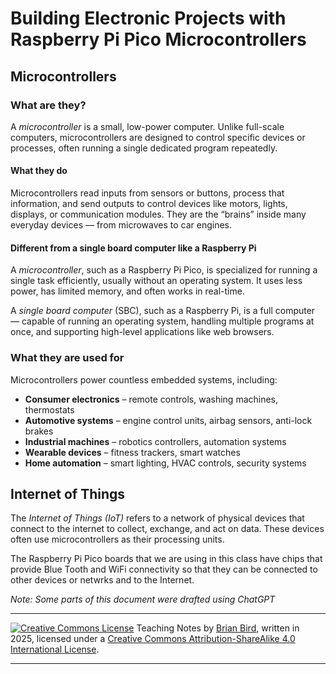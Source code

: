 <h1>Building Electronic Projects with Raspberry Pi Pico Microcontrollers</h1>



## Microcontrollers

### What are they?

A *microcontroller* is a small, low-power computer. Unlike full-scale computers, microcontrollers are designed to control specific devices or processes, often running a single dedicated program repeatedly.

#### What they do

Microcontrollers read inputs from sensors or buttons, process that information, and send outputs to control devices like motors, lights, displays, or communication modules. They are the “brains” inside many everyday devices — from microwaves to car engines.

#### Different from a single board computer like a Raspberry Pi 

A *microcontroller*, such as a Raspberry Pi Pico, is specialized for running a single task efficiently, usually without an operating system. It uses less power, has limited memory, and often works in real-time.

A *single board computer* (SBC), such as a Raspberry Pi, is a full computer — capable of running an operating system, handling multiple programs at once, and supporting high-level applications like web browsers.

### What they are used for

Microcontrollers power countless embedded systems, including:

- **Consumer electronics** – remote controls, washing machines, thermostats
- **Automotive systems** – engine control units, airbag sensors, anti-lock brakes
- **Industrial machines** – robotics controllers, automation systems
- **Wearable devices** – fitness trackers, smart watches
- **Home automation** – smart lighting, HVAC controls, security systems

## **Internet of Things**

The *Internet of Things (IoT)* refers to a network of physical devices that connect to the internet to collect, exchange, and act on data. These devices often use microcontrollers as their processing units.

The Raspberry Pi Pico boards that we are using in this class have chips that provide Blue Tooth and WiFi connectivity so that they can be connected to other devices or netwrks and to the Internet.



*Note: Some parts of this document were drafted using ChatGPT*

------

[![Creative Commons License](https://i.creativecommons.org/l/by-sa/4.0/88x31.png)](http://creativecommons.org/licenses/by-sa/4.0/) Teaching Notes by [Brian Bird](https://profbird.dev), written in <time>2025</time>, licensed under a [Creative Commons Attribution-ShareAlike 4.0 International License](http://creativecommons.org/licenses/by-sa/4.0/). 

------------



